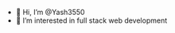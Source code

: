 - 👋 Hi, I’m @Yash3550
- 👀 I’m interested in full stack web development

<!---
Yash3550/Yash3550 is a ✨ special ✨ repository because its `README.md` (this file) appears on your GitHub profile.
You can click the Preview link to take a look at your changes.
--->

